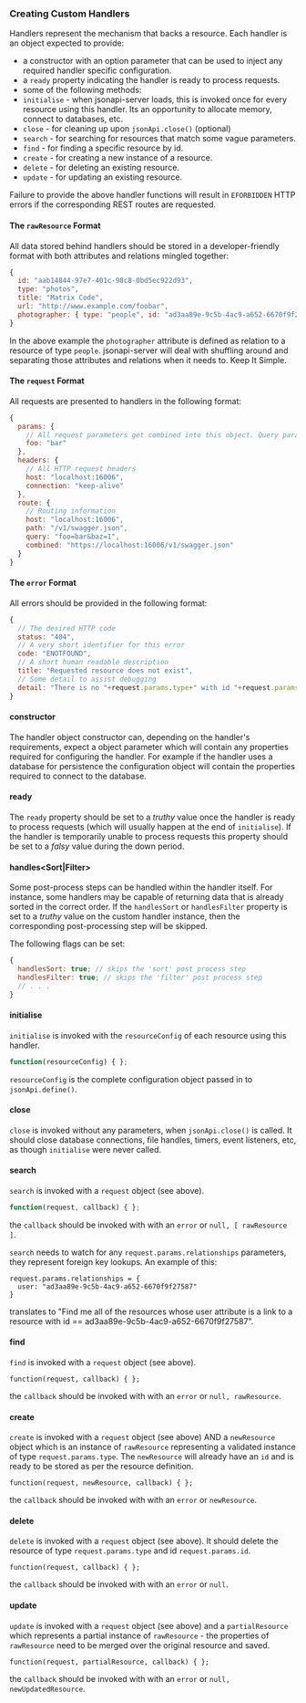 ### Creating Custom Handlers

Handlers represent the mechanism that backs a resource. Each handler is an object expected to provide:

* a constructor with an option parameter that can be used to inject any required handler specific configuration.
* a `ready` property indicating the handler is ready to process requests.
* some of the following methods:
 * `initialise` - when jsonapi-server loads, this is invoked once for every resource using this handler. Its an opportunity to allocate memory, connect to databases, etc.
 * `close` - for cleaning up upon `jsonApi.close()` (optional)
 * `search` - for searching for resources that match some vague parameters.
 * `find` - for finding a specific resource by id.
 * `create` - for creating a new instance of a resource.
 * `delete` - for deleting an existing resource.
 * `update` - for updating an existing resource.

Failure to provide the above handler functions will result in `EFORBIDDEN` HTTP errors if the corresponding REST routes are requested.

#### The `rawResource` Format

All data stored behind handlers should be stored in a developer-friendly format with both attributes and relations mingled together:
```javascript
{
  id: "aab14844-97e7-401c-98c8-0bd5ec922d93",
  type: "photos",
  title: "Matrix Code",
  url: "http://www.example.com/foobar",
  photographer: { type: "people", id: "ad3aa89e-9c5b-4ac9-a652-6670f9f27587" }
}
```
In the above example the `photographer` attribute is defined as relation to a resource of type `people`. jsonapi-server will deal with shuffling around and separating those attributes and relations when it needs to. Keep It Simple.

#### The `request` Format

All requests are presented to handlers in the following format:
```javascript
{
  params: {
    // All request parameters get combined into this object. Query params, body params, etc.
    foo: "bar"
  },
  headers: {
    // All HTTP request headers
    host: "localhost:16006",
    connection: "keep-alive"
  },
  route: {
    // Routing information
    host: "localhost:16006",
    path: "/v1/swagger.json",
    query: "foo=bar&baz=1",
    combined: "https://localhost:16006/v1/swagger.json"
  }
}
```

#### The `error` Format

All errors should be provided in the following format:
```javascript
{
  // The desired HTTP code
  status: "404",
  // A very short identifier for this error
  code: "ENOTFOUND",
  // A short human readable description
  title: "Requested resource does not exist",
  // Some detail to assist debugging
  detail: "There is no "+request.params.type+" with id "+request.params.id
}
```

#### constructor

The handler object constructor can, depending on the handler's requirements, expect a object parameter which will contain any properties required for configuring the handler. For example if the handler uses a database for persistence the configuration object will contain the properties required to connect to the database.

#### ready

The `ready` property should be set to a _truthy_ value once the handler is ready to process requests (which will usually happen at the end of `initialise`). If the handler is temporarily unable to process requests this property should be set to a _falsy_ value during the down period.

#### handles<Sort|Filter>

Some post-process steps can be handled within the handler itself.  For instance, some handlers may be capable of 
returning data that is already sorted in the correct order.  If the `handlesSort` or `handlesFilter` property is set to 
a _truthy_ value on the custom handler instance, then the corresponding post-processing step will be skipped.
 
The following flags can be set:
```javascript
{
  handlesSort: true; // skips the 'sort' post process step
  handlesFilter: true; // skips the 'filter' post process step
  // . . .
}
```

#### initialise
`initialise` is invoked with the `resourceConfig` of each resource using this handler.
```javascript
function(resourceConfig) { };
```
`resourceConfig` is the complete configuration object passed in to `jsonApi.define()`.

#### close
`close` is invoked without any parameters, when `jsonApi.close()` is called.
It should close database connections, file handles, timers, event listeners, etc, as though `initialise` were never called.

#### search
`search` is invoked with a `request` object (see above).
```javascript
function(request, callback) { };
```
the `callback` should be invoked with with an `error` or `null, [ rawResource ]`.

`search` needs to watch for any `request.params.relationships` parameters, they represent foreign key lookups. An example of this:
```
request.params.relationships = {
  user: "ad3aa89e-9c5b-4ac9-a652-6670f9f27587"
}
```
translates to "Find me all of the resources whose user attribute is a link to a resource with id == ad3aa89e-9c5b-4ac9-a652-6670f9f27587".

#### find
`find` is invoked with a `request` object (see above).
```
function(request, callback) { };
```
the `callback` should be invoked with with an `error` or `null, rawResource`.

#### create
`create` is invoked with a `request` object (see above) AND a `newResource` object which is an instance of `rawResource` representing a validated instance of type `request.params.type`. The `newResource` will already have an `id` and is ready to be stored as per the resource definition.
```
function(request, newResource, callback) { };
```
the `callback` should be invoked with with an `error` or `newResource`.

#### delete
`delete` is invoked with a `request` object (see above). It should delete the resource of type `request.params.type` and id `request.params.id`.
```
function(request, callback) { };
```
the `callback` should be invoked with with an `error` or `null`.

#### update
`update` is invoked with a `request` object (see above) and a `partialResource` which represents a partial instance of `rawResource` - the properties of `rawResource` need to be merged over the original resource and saved.
```
function(request, partialResource, callback) { };
```
the `callback` should be invoked with with an `error` or `null, newUpdatedResource`.
